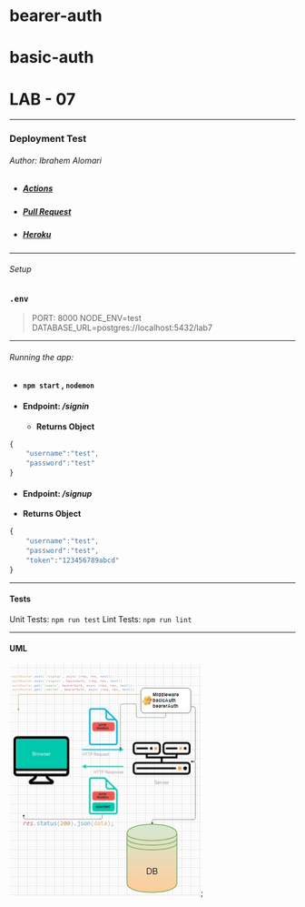 # bearer-auth

# basic-auth


# LAB - 07
---
### Deployment Test

###### Author: Ibrahem Alomari

* ##### [Actions](https://github.com/ibrahemomari/bearer-auth/actions)
* ##### [Pull Request]()
* ##### [Heroku](https://ibrahem-basic-api-server.herokuapp.com/)

---
###### Setup


### `.env`
 > PORT: 8000
NODE_ENV=test
DATABASE_URL=postgres://localhost:5432/lab7

---

###### Running the app:

* ####  `npm start` , `nodemon`

* #### Endpoint: */signin*
    * **Returns Object**

```javascript
{
    "username":"test",
    "password":"test"
}
```

* #### Endpoint: */signup*
* **Returns Object**

```javascript
{
    "username":"test",
    "password":"test",
    "token":"123456789abcd"
}
```

---

#### Tests
Unit Tests: `npm run test`
Lint Tests: `npm run lint`

---

#### UML

![](bearer.jpg);